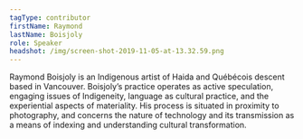 ```yaml
---
tagType: contributor
firstName: Raymond
lastName: Boisjoly
role: Speaker
headshot: /img/screen-shot-2019-11-05-at-13.32.59.png
---
```

Raymond Boisjoly is an Indigenous artist of Haida and Québécois descent based in Vancouver. Boisjoly’s practice operates as active speculation, engaging issues of Indigeneity, language as cultural practice, and the experiential aspects of materiality. His process is situated in proximity to photography, and concerns the nature of technology and its transmission as a means of indexing and understanding cultural transformation.
